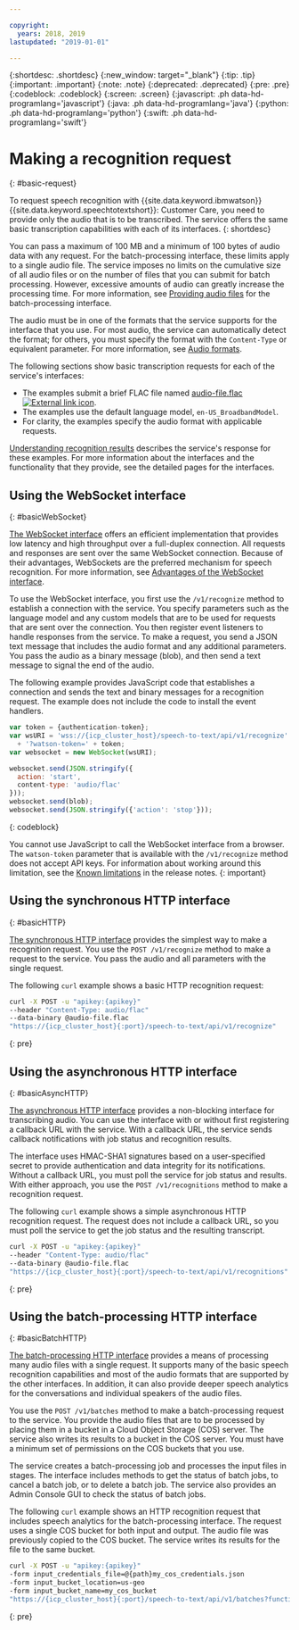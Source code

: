 ```yaml
---

copyright:
  years: 2018, 2019
lastupdated: "2019-01-01"

---
```


{:shortdesc: .shortdesc}
{:new_window: target="_blank"}
{:tip: .tip}
{:important: .important}
{:note: .note}
{:deprecated: .deprecated}
{:pre: .pre}
{:codeblock: .codeblock}
{:screen: .screen}
{:javascript: .ph data-hd-programlang='javascript'}
{:java: .ph data-hd-programlang='java'}
{:python: .ph data-hd-programlang='python'}
{:swift: .ph data-hd-programlang='swift'}

# Making a recognition request
{: #basic-request}

To request speech recognition with {{site.data.keyword.ibmwatson}} {{site.data.keyword.speechtotextshort}}: Customer Care, you need to provide only the audio that is to be transcribed. The service offers the same basic transcription capabilities with each of its interfaces.
{: shortdesc}

You can pass a maximum of 100 MB and a minimum of 100 bytes of audio data with any request. For the batch-processing interface, these limits apply to a single audio file. The service imposes no limits on the cumulative size of all audio files or on the number of files that you can submit for batch processing. However, excessive amounts of audio can greatly increase the processing time. For more information, see [Providing audio files](/docs/services/speech-to-text-icp/batch.html#batchAudio) for the batch-processing interface.

The audio must be in one of the formats that the service supports for the interface that you use. For most audio, the service can automatically detect the format; for others, you must specify the format with the `Content-Type` or equivalent parameter. For more information, see [Audio formats](/docs/services/speech-to-text-icp/audio-formats.html).

The following sections show basic transcription requests for each of the service's interfaces:

-   The examples submit a brief FLAC file named <a target="_blank" href="https://watson-developer-cloud.github.io/doc-tutorial-downloads/speech-to-text/audio-file.flac" download="audio-file.flac">audio-file.flac <img src="../../icons/launch-glyph.svg" alt="External link icon" title="External link icon"></a>.
-   The examples use the default language model, `en-US_BroadbandModel`.
-   For clarity, the examples specify the audio format with applicable requests.

[Understanding recognition results](/docs/services/speech-to-text-icp/basic-response.html) describes the service's response for these examples. For more information about the interfaces and the functionality that they provide, see the detailed pages for the interfaces.

## Using the WebSocket interface
{: #basicWebSocket}

[The WebSocket interface](/docs/services/speech-to-text-icp/websockets.html) offers an efficient implementation that provides low latency and high throughput over a full-duplex connection. All requests and responses are sent over the same WebSocket connection. Because of their advantages, WebSockets are the preferred mechanism for speech recognition. For more information, see [Advantages of the WebSocket interface](/docs/services/speech-to-text-icp/developer-overview.html#advantages).

To use the WebSocket interface, you first use the `/v1/recognize` method to establish a connection with the service. You specify parameters such as the language model and any custom models that are to be used for requests that are sent over the connection. You then register event listeners to handle responses from the service. To make a request, you send a JSON text message that includes the audio format and any additional parameters. You pass the audio as a binary message (blob), and then send a text message to signal the end of the audio.

The following example provides JavaScript code that establishes a connection and sends the text and binary messages for a recognition request. The example does not include the code to install the event handlers.

```javascript
var token = {authentication-token};
var wsURI = 'wss://{icp_cluster_host}/speech-to-text/api/v1/recognize'
  + '?watson-token=' + token;
var websocket = new WebSocket(wsURI);

websocket.send(JSON.stringify({
  action: 'start',
  content-type: 'audio/flac'
}));
websocket.send(blob);
websocket.send(JSON.stringify({'action': 'stop'}));
```
{: codeblock}

You cannot use JavaScript to call the WebSocket interface from a browser. The `watson-token` parameter that is available with the `/v1/recognize` method does not accept API keys. For information about working around this limitation, see the [Known limitations](/docs/services/speech-to-text-icp/release-notes.html#limitations) in the release notes.
{: important}

## Using the synchronous HTTP interface
{: #basicHTTP}

[The synchronous HTTP interface](/docs/services/speech-to-text-icp/http.html) provides the simplest way to make a recognition request. You use the `POST /v1/recognize` method to make a request to the service. You pass the audio and all parameters with the single request.

The following `curl` example shows a basic HTTP recognition request:

```bash
curl -X POST -u "apikey:{apikey}"
--header "Content-Type: audio/flac"
--data-binary @audio-file.flac
"https://{icp_cluster_host}{:port}/speech-to-text/api/v1/recognize"
```
{: pre}

## Using the asynchronous HTTP interface
{: #basicAsyncHTTP}

[The asynchronous HTTP interface](/docs/services/speech-to-text-icp/async.html) provides a non-blocking interface for transcribing audio. You can use the interface with or without first registering a callback URL with the service. With a callback URL, the service sends callback notifications with job status and recognition results.

The interface uses HMAC-SHA1 signatures based on a user-specified secret to provide authentication and data integrity for its notifications. Without a callback URL, you must poll the service for job status and results. With either approach, you use the `POST /v1/recognitions` method to make a recognition request.

The following `curl` example shows a simple asynchronous HTTP recognition request. The request does not include a callback URL, so you must poll the service to get the job status and the resulting transcript.

```bash
curl -X POST -u "apikey:{apikey}"
--header "Content-Type: audio/flac"
--data-binary @audio-file.flac
"https://{icp_cluster_host}{:port}/speech-to-text/api/v1/recognitions"
```
{: pre}

## Using the batch-processing HTTP interface
{: #basicBatchHTTP}

[The batch-processing HTTP interface](/docs/services/speech-to-text-icp/batch.html) provides a means of processing many audio files with a single request. It supports many of the basic speech recognition capabilities and most of the audio formats that are supported by the other interfaces. In addition, it can also provide deeper speech analytics for the conversations and individual speakers of the audio files.

You use the `POST /v1/batches` method to make a batch-processing request to the service. You provide the audio files that are to be processed by placing them in a bucket in a Cloud Object Storage (COS) server. The service also writes its results to a bucket in the COS server. You must have a minimum set of permissions on the COS buckets that you use.

The service creates a batch-processing job and processes the input files in stages. The interface includes methods to get the status of batch jobs, to cancel a batch job, or to delete a batch job. The service also provides an Admin Console GUI to check the status of batch jobs.

The following `curl` example shows an HTTP recognition request that includes speech analytics for the batch-processing interface. The request uses a single COS bucket for both input and output. The audio file was previously copied to the COS bucket. The service writes its results for the file to the same bucket.

```bash
curl -X POST -u "apikey:{apikey}"
-form input_credentials_file=@{path}my_cos_credentials.json
-form input_bucket_location=us-geo
-form input_bucket_name=my_cos_bucket
"https://{icp_cluster_host}{:port}/speech-to-text/api/v1/batches?function=recognize&speech_analytics=true"
```
{: pre}
